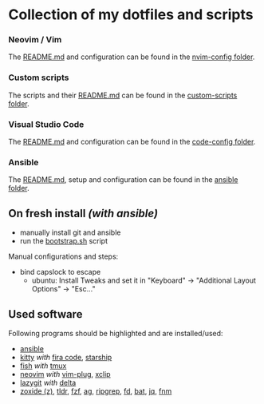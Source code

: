 # Collection of my dotfiles and scripts


### Neovim / Vim

The [README.md](./.config/nvim/README.md) and configuration can be found in the [nvim-config folder](./.config/nvim).


### Custom scripts

The scripts and their [README.md](./custom-scripts/README.md) can be found in the [custom-scripts folder](./custom-scripts).


### Visual Studio Code

The [README.md](./.config/Code/User/README.md) and configuration can be found in the [code-config folder](./config/Coder/User).


### Ansible

The [README.md](./ansible/README.md), setup and configuration can be found in the [ansible folder](./ansible).


## On fresh install _(with ansible)_

* manually install git and ansible
* run the [bootstrap.sh](./ansible/bootstrap.sh) script

Manual configurations and steps:
* bind capslock to escape
  * ubuntu: Install Tweaks and set it in "Keyboard" -> "Additional Layout Options" -> "Esc..."


## Used software

Following programs should be highlighted and are installed/used:
* [ansible](https://github.com/ansible/ansible)
* [kitty](https://github.com/kovidgoyal/kitty) _with_ [fira code](https://github.com/tonsky/FiraCode), [starship](https://github.com/starship/starship)
* [fish](https://github.com/fish-shell/fish-shell) _with_ [tmux](https://github.com/tmux/tmux)
* [neovim](https://github.com/neovim/neovim) _with_ [vim-plug](https://github.com/junegunn/vim-plug), [xclip](https://wiki.ubuntuusers.de/xclip/)
* [lazygit](https://github.com/jesseduffield/lazygit) _with_ [delta](https://github.com/dandavison/delta)
* [zoxide (z)](https://github.com/ajeetdsouza/zoxide), [tldr](https://github.com/tldr-pages/tldr), [fzf](https://github.com/junegunn/fzf), [ag](https://github.com/ggreer/the_silver_searcher), [ripgrep](https://github.com/BurntSushi/ripgrep), [fd](https://github.com/sharkdp/fd), [bat](https://github.com/sharkdp/bat), [jq](https://github.com/stedolan/jq), [fnm](https://github.com/Schniz/fnm)
